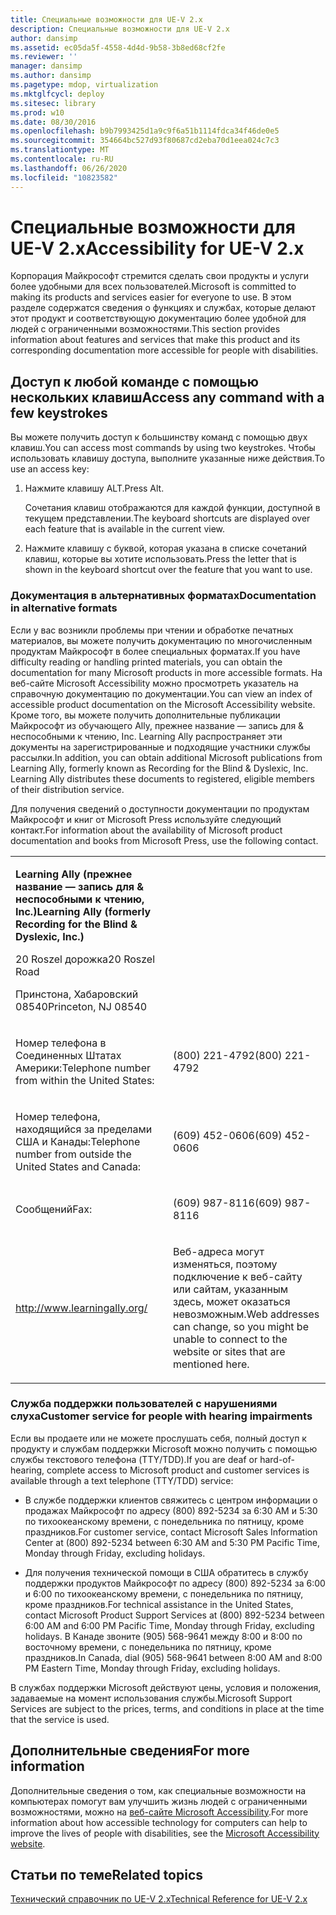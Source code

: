 ```yaml
---
title: Специальные возможности для UE-V 2.x
description: Специальные возможности для UE-V 2.x
author: dansimp
ms.assetid: ec05da5f-4558-4d4d-9b58-3b8ed68cf2fe
ms.reviewer: ''
manager: dansimp
ms.author: dansimp
ms.pagetype: mdop, virtualization
ms.mktglfcycl: deploy
ms.sitesec: library
ms.prod: w10
ms.date: 08/30/2016
ms.openlocfilehash: b9b7993425d1a9c9f6a51b1114fdca34f46de0e5
ms.sourcegitcommit: 354664bc527d93f80687cd2eba70d1eea024c7c3
ms.translationtype: MT
ms.contentlocale: ru-RU
ms.lasthandoff: 06/26/2020
ms.locfileid: "10823582"
---
```

# <span data-ttu-id="dbcfa-103">Специальные возможности для UE-V 2.x</span><span class="sxs-lookup"><span data-stu-id="dbcfa-103">Accessibility for UE-V 2.x</span></span>


<span data-ttu-id="dbcfa-104">Корпорация Майкрософт стремится сделать свои продукты и услуги более удобными для всех пользователей.</span><span class="sxs-lookup"><span data-stu-id="dbcfa-104">Microsoft is committed to making its products and services easier for everyone to use.</span></span> <span data-ttu-id="dbcfa-105">В этом разделе содержатся сведения о функциях и службах, которые делают этот продукт и соответствующую документацию более удобной для людей с ограниченными возможностями.</span><span class="sxs-lookup"><span data-stu-id="dbcfa-105">This section provides information about features and services that make this product and its corresponding documentation more accessible for people with disabilities.</span></span>

## <span data-ttu-id="dbcfa-106">Доступ к любой команде с помощью нескольких клавиш</span><span class="sxs-lookup"><span data-stu-id="dbcfa-106">Access any command with a few keystrokes</span></span>


<span data-ttu-id="dbcfa-107">Вы можете получить доступ к большинству команд с помощью двух клавиш.</span><span class="sxs-lookup"><span data-stu-id="dbcfa-107">You can access most commands by using two keystrokes.</span></span> <span data-ttu-id="dbcfa-108">Чтобы использовать клавишу доступа, выполните указанные ниже действия.</span><span class="sxs-lookup"><span data-stu-id="dbcfa-108">To use an access key:</span></span>

1.  <span data-ttu-id="dbcfa-109">Нажмите клавишу ALT.</span><span class="sxs-lookup"><span data-stu-id="dbcfa-109">Press Alt.</span></span>

    <span data-ttu-id="dbcfa-110">Сочетания клавиш отображаются для каждой функции, доступной в текущем представлении.</span><span class="sxs-lookup"><span data-stu-id="dbcfa-110">The keyboard shortcuts are displayed over each feature that is available in the current view.</span></span>

2.  <span data-ttu-id="dbcfa-111">Нажмите клавишу с буквой, которая указана в списке сочетаний клавиш, которые вы хотите использовать.</span><span class="sxs-lookup"><span data-stu-id="dbcfa-111">Press the letter that is shown in the keyboard shortcut over the feature that you want to use.</span></span>

### <span data-ttu-id="dbcfa-112">Документация в альтернативных форматах</span><span class="sxs-lookup"><span data-stu-id="dbcfa-112">Documentation in alternative formats</span></span>

<span data-ttu-id="dbcfa-113">Если у вас возникли проблемы при чтении и обработке печатных материалов, вы можете получить документацию по многочисленным продуктам Майкрософт в более специальных форматах.</span><span class="sxs-lookup"><span data-stu-id="dbcfa-113">If you have difficulty reading or handling printed materials, you can obtain the documentation for many Microsoft products in more accessible formats.</span></span> <span data-ttu-id="dbcfa-114">На веб-сайте Microsoft Accessibility можно просмотреть указатель на справочную документацию по документации.</span><span class="sxs-lookup"><span data-stu-id="dbcfa-114">You can view an index of accessible product documentation on the Microsoft Accessibility website.</span></span> <span data-ttu-id="dbcfa-115">Кроме того, вы можете получить дополнительные публикации Майкрософт из обучающего Ally, прежнее название — запись для & неспособными к чтению, Inc. Learning Ally распространяет эти документы на зарегистрированные и подходящие участники службы рассылки.</span><span class="sxs-lookup"><span data-stu-id="dbcfa-115">In addition, you can obtain additional Microsoft publications from Learning Ally, formerly known as Recording for the Blind & Dyslexic, Inc. Learning Ally distributes these documents to registered, eligible members of their distribution service.</span></span>

<span data-ttu-id="dbcfa-116">Для получения сведений о доступности документации по продуктам Майкрософт и книг от Microsoft Press используйте следующий контакт.</span><span class="sxs-lookup"><span data-stu-id="dbcfa-116">For information about the availability of Microsoft product documentation and books from Microsoft Press, use the following contact.</span></span>

<table>
<colgroup>
<col width="50%" />
<col width="50%" />
</colgroup>
<tbody>
<tr class="odd">
<td align="left"><p><strong><span data-ttu-id="dbcfa-117">Learning Ally (прежнее название — запись для &amp; неспособными к чтению, Inc.)</span><span class="sxs-lookup"><span data-stu-id="dbcfa-117">Learning Ally (formerly Recording for the Blind &amp; Dyslexic, Inc.)</span></span></strong></p>
<p><span data-ttu-id="dbcfa-118">20 Roszel дорожка</span><span class="sxs-lookup"><span data-stu-id="dbcfa-118">20 Roszel Road</span></span></p>
<p><span data-ttu-id="dbcfa-119">Принстона, Хабаровский 08540</span><span class="sxs-lookup"><span data-stu-id="dbcfa-119">Princeton, NJ 08540</span></span></p></td>
<td align="left"><p></p></td>
</tr>
<tr class="even">
<td align="left"><p><span data-ttu-id="dbcfa-120">Номер телефона в Соединенных Штатах Америки:</span><span class="sxs-lookup"><span data-stu-id="dbcfa-120">Telephone number from within the United States:</span></span></p></td>
<td align="left"><p><span data-ttu-id="dbcfa-121">(800) 221-4792</span><span class="sxs-lookup"><span data-stu-id="dbcfa-121">(800) 221-4792</span></span></p></td>
</tr>
<tr class="odd">
<td align="left"><p><span data-ttu-id="dbcfa-122">Номер телефона, находящийся за пределами США и Канады:</span><span class="sxs-lookup"><span data-stu-id="dbcfa-122">Telephone number from outside the United States and Canada:</span></span></p></td>
<td align="left"><p><span data-ttu-id="dbcfa-123">(609) 452-0606</span><span class="sxs-lookup"><span data-stu-id="dbcfa-123">(609) 452-0606</span></span></p></td>
</tr>
<tr class="even">
<td align="left"><p><span data-ttu-id="dbcfa-124">Сообщений</span><span class="sxs-lookup"><span data-stu-id="dbcfa-124">Fax:</span></span></p></td>
<td align="left"><p><span data-ttu-id="dbcfa-125">(609) 987-8116</span><span class="sxs-lookup"><span data-stu-id="dbcfa-125">(609) 987-8116</span></span></p></td>
</tr>
<tr class="odd">
<td align="left"><p><a href="https://go.microsoft.com/fwlink/p/?linkid=239" data-raw-source="[http://www.learningally.org/](https://go.microsoft.com/fwlink/p/?linkid=239)">http://www.learningally.org/</a></p></td>
<td align="left"><p><span data-ttu-id="dbcfa-126">Веб-адреса могут изменяться, поэтому подключение к веб-сайту или сайтам, указанным здесь, может оказаться невозможным.</span><span class="sxs-lookup"><span data-stu-id="dbcfa-126">Web addresses can change, so you might be unable to connect to the website or sites that are mentioned here.</span></span></p></td>
</tr>
</tbody>
</table>

 

### <span data-ttu-id="dbcfa-127">Служба поддержки пользователей с нарушениями слуха</span><span class="sxs-lookup"><span data-stu-id="dbcfa-127">Customer service for people with hearing impairments</span></span>

<span data-ttu-id="dbcfa-128">Если вы продаете или не можете прослушать себя, полный доступ к продукту и службам поддержки Microsoft можно получить с помощью службы текстового телефона (TTY/TDD).</span><span class="sxs-lookup"><span data-stu-id="dbcfa-128">If you are deaf or hard-of-hearing, complete access to Microsoft product and customer services is available through a text telephone (TTY/TDD) service:</span></span>

-   <span data-ttu-id="dbcfa-129">В службе поддержки клиентов свяжитесь с центром информации о продажах Майкрософт по адресу (800) 892-5234 за 6:30 AM и 5:30 по тихоокеанскому времени, с понедельника по пятницу, кроме праздников.</span><span class="sxs-lookup"><span data-stu-id="dbcfa-129">For customer service, contact Microsoft Sales Information Center at (800) 892-5234 between 6:30 AM and 5:30 PM Pacific Time, Monday through Friday, excluding holidays.</span></span>

-   <span data-ttu-id="dbcfa-130">Для получения технической помощи в США обратитесь в службу поддержки продуктов Майкрософт по адресу (800) 892-5234 за 6:00 и 6:00 по тихоокеанскому времени, с понедельника по пятницу, кроме праздников.</span><span class="sxs-lookup"><span data-stu-id="dbcfa-130">For technical assistance in the United States, contact Microsoft Product Support Services at (800) 892-5234 between 6:00 AM and 6:00 PM Pacific Time, Monday through Friday, excluding holidays.</span></span> <span data-ttu-id="dbcfa-131">В Канаде звоните (905) 568-9641 между 8:00 и 8:00 по восточному времени, с понедельника по пятницу, кроме праздников.</span><span class="sxs-lookup"><span data-stu-id="dbcfa-131">In Canada, dial (905) 568-9641 between 8:00 AM and 8:00 PM Eastern Time, Monday through Friday, excluding holidays.</span></span>

<span data-ttu-id="dbcfa-132">В службах поддержки Microsoft действуют цены, условия и положения, задаваемые на момент использования службы.</span><span class="sxs-lookup"><span data-stu-id="dbcfa-132">Microsoft Support Services are subject to the prices, terms, and conditions in place at the time that the service is used.</span></span>

## <span data-ttu-id="dbcfa-133">Дополнительные сведения</span><span class="sxs-lookup"><span data-stu-id="dbcfa-133">For more information</span></span>


<span data-ttu-id="dbcfa-134">Дополнительные сведения о том, как специальные возможности на компьютерах помогут вам улучшить жизнь людей с ограниченными возможностями, можно на [веб-сайте Microsoft Accessibility](https://go.microsoft.com/fwlink/p/?linkid=8431).</span><span class="sxs-lookup"><span data-stu-id="dbcfa-134">For more information about how accessible technology for computers can help to improve the lives of people with disabilities, see the [Microsoft Accessibility website](https://go.microsoft.com/fwlink/p/?linkid=8431).</span></span>






## <span data-ttu-id="dbcfa-135">Статьи по теме</span><span class="sxs-lookup"><span data-stu-id="dbcfa-135">Related topics</span></span>


[<span data-ttu-id="dbcfa-136">Технический справочник по UE-V 2.x</span><span class="sxs-lookup"><span data-stu-id="dbcfa-136">Technical Reference for UE-V 2.x</span></span>](technical-reference-for-ue-v-2x-both-uevv2.md)

 

 





